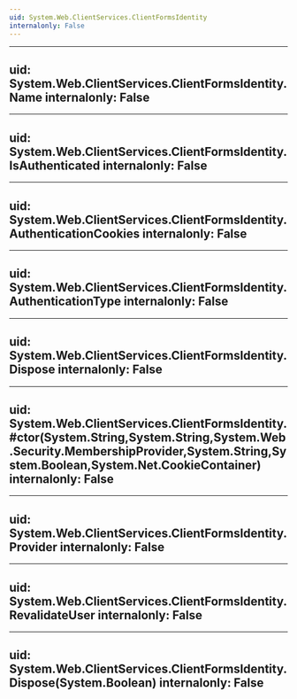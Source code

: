 ```yaml
---
uid: System.Web.ClientServices.ClientFormsIdentity
internalonly: False
---
```


---
uid: System.Web.ClientServices.ClientFormsIdentity.Name
internalonly: False
---

---
uid: System.Web.ClientServices.ClientFormsIdentity.IsAuthenticated
internalonly: False
---

---
uid: System.Web.ClientServices.ClientFormsIdentity.AuthenticationCookies
internalonly: False
---

---
uid: System.Web.ClientServices.ClientFormsIdentity.AuthenticationType
internalonly: False
---

---
uid: System.Web.ClientServices.ClientFormsIdentity.Dispose
internalonly: False
---

---
uid: System.Web.ClientServices.ClientFormsIdentity.#ctor(System.String,System.String,System.Web.Security.MembershipProvider,System.String,System.Boolean,System.Net.CookieContainer)
internalonly: False
---

---
uid: System.Web.ClientServices.ClientFormsIdentity.Provider
internalonly: False
---

---
uid: System.Web.ClientServices.ClientFormsIdentity.RevalidateUser
internalonly: False
---

---
uid: System.Web.ClientServices.ClientFormsIdentity.Dispose(System.Boolean)
internalonly: False
---
